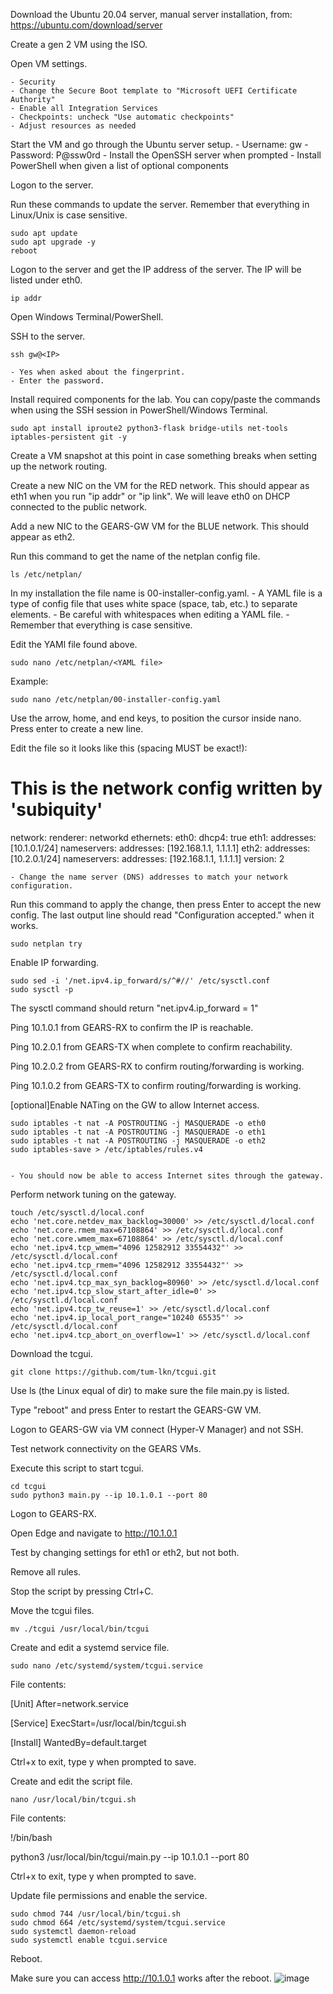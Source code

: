 Download the Ubuntu 20.04 server, manual server installation, from: https://ubuntu.com/download/server

Create a gen 2 VM using the ISO.

Open VM settings.

	- Security
	- Change the Secure Boot template to "Microsoft UEFI Certificate Authority"
	- Enable all Integration Services
	- Checkpoints: uncheck "Use automatic checkpoints"
	- Adjust resources as needed

Start the VM and go through the Ubuntu server setup. 
	- Username: gw
	- Password: P@ssw0rd
	- Install the OpenSSH server when prompted
	- Install PowerShell when given a list of optional components

Logon to the server.

Run these commands to update the server. Remember that everything in Linux/Unix is case sensitive.

	sudo apt update
	sudo apt upgrade -y
	reboot
	
Logon to the server and get the IP address of the server. The IP will be listed under eth0.

	ip addr

Open Windows Terminal/PowerShell.

SSH to the server.

	ssh gw@<IP>
	
	- Yes when asked about the fingerprint.
	- Enter the password.
	
Install required components for the lab. You can copy/paste the commands when using the SSH session in PowerShell/Windows Terminal.

	sudo apt install iproute2 python3-flask bridge-utils net-tools iptables-persistent git -y


Create a VM snapshot at this point in case something breaks when setting up the network routing.


Create a new NIC on the VM for the RED network. This should appear as eth1 when you run "ip addr" or "ip link". We will leave eth0 on DHCP connected to the public network.

Add a new NIC to the GEARS-GW VM for the BLUE network. This should appear as eth2.

Run this command to get the name of the netplan config file.

	ls /etc/netplan/

In my installation the file name is 00-installer-config.yaml.
	- A YAML file is a type of config file that uses white space (space, tab, etc.) to separate elements.
	- Be careful with whitespaces when editing a YAML file.
	- Remember that everything is case sensitive.

Edit the YAMl file found above.

	sudo nano /etc/netplan/<YAML file>

Example:

	sudo nano /etc/netplan/00-installer-config.yaml

Use the arrow, home, and end keys, to position the cursor inside nano. Press enter to create a new line.

Edit the file so it looks like this (spacing MUST be exact!):



# This is the network config written by 'subiquity'
network:
  renderer: networkd
  ethernets:
    eth0:
      dhcp4: true
    eth1:
      addresses: [10.1.0.1/24]
      nameservers:
        addresses: [192.168.1.1, 1.1.1.1]
    eth2:
      addresses: [10.2.0.1/24]
      nameservers:
        addresses: [192.168.1.1, 1.1.1.1]
  version: 2




	- Change the name server (DNS) addresses to match your network configuration.

Run this command to apply the change, then press Enter to accept the new config. The last output line should read "Configuration accepted." when it works.

	sudo netplan try

Enable IP forwarding.

	sudo sed -i '/net.ipv4.ip_forward/s/^#//' /etc/sysctl.conf
	sudo sysctl -p

The sysctl command should return "net.ipv4.ip_forward = 1"



Ping 10.1.0.1 from GEARS-RX to confirm the IP is reachable.

Ping 10.2.0.1 from GEARS-TX when complete to confirm reachability.

Ping 10.2.0.2 from GEARS-RX to confirm routing/forwarding is working.

Ping 10.1.0.2 from GEARS-TX to confirm routing/forwarding is working.

[optional]Enable NATing on the GW to allow Internet access.

	sudo iptables -t nat -A POSTROUTING -j MASQUERADE -o eth0
	sudo iptables -t nat -A POSTROUTING -j MASQUERADE -o eth1
	sudo iptables -t nat -A POSTROUTING -j MASQUERADE -o eth2
	sudo iptables-save > /etc/iptables/rules.v4


	- You should now be able to access Internet sites through the gateway.


Perform network tuning on the gateway.

	touch /etc/sysctl.d/local.conf
	echo 'net.core.netdev_max_backlog=30000' >> /etc/sysctl.d/local.conf
	echo 'net.core.rmem_max=67108864' >> /etc/sysctl.d/local.conf
	echo 'net.core.wmem_max=67108864' >> /etc/sysctl.d/local.conf
	echo 'net.ipv4.tcp_wmem="4096 12582912 33554432"' >> /etc/sysctl.d/local.conf
	echo 'net.ipv4.tcp_rmem="4096 12582912 33554432"' >> /etc/sysctl.d/local.conf
	echo 'net.ipv4.tcp_max_syn_backlog=80960' >> /etc/sysctl.d/local.conf
	echo 'net.ipv4.tcp_slow_start_after_idle=0' >> /etc/sysctl.d/local.conf
	echo 'net.ipv4.tcp_tw_reuse=1' >> /etc/sysctl.d/local.conf
	echo 'net.ipv4.ip_local_port_range="10240 65535"' >> /etc/sysctl.d/local.conf
	echo 'net.ipv4.tcp_abort_on_overflow=1' >> /etc/sysctl.d/local.conf


Download the tcgui.

	git clone https://github.com/tum-lkn/tcgui.git


Use ls (the Linux equal of dir) to make sure the file main.py is listed.

Type "reboot" and press Enter to restart the GEARS-GW VM.

Logon to GEARS-GW via VM connect (Hyper-V Manager) and not SSH.

Test network connectivity on the GEARS VMs.

Execute this script to start tcgui.

	cd tcgui
	sudo python3 main.py --ip 10.1.0.1 --port 80

Logon to GEARS-RX.

Open Edge and navigate to http://10.1.0.1

Test by changing settings for eth1 or eth2, but not both.

Remove all rules.

Stop the script by pressing Ctrl+C.

Move the tcgui files.

	mv ./tcgui /usr/local/bin/tcgui

Create and edit a systemd service file.

	sudo nano /etc/systemd/system/tcgui.service

File contents:

[Unit]
After=network.service

[Service]
ExecStart=/usr/local/bin/tcgui.sh

[Install]
WantedBy=default.target


Ctrl+x to exit, type y when prompted to save.

Create and edit the script file.

	nano /usr/local/bin/tcgui.sh

 
File contents:
 
!/bin/bash
 
python3 /usr/local/bin/tcgui/main.py --ip 10.1.0.1 --port 80


Ctrl+x to exit, type y when prompted to save.

Update file permissions and enable the service.

	sudo chmod 744 /usr/local/bin/tcgui.sh
	sudo chmod 664 /etc/systemd/system/tcgui.service
	sudo systemctl daemon-reload
	sudo systemctl enable tcgui.service
	

Reboot.

Make sure you can access http://10.1.0.1 works after the reboot.
![image](https://user-images.githubusercontent.com/40303902/151424165-0392390e-2ea1-4077-a164-28d7653bc291.png)

